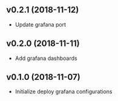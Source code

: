 ## v0.2.1 (2018-11-12)

* Update grafana port

## v0.2.0 (2018-11-11)

* Add grafana dashboards

## v0.1.0 (2018-11-07)

* Initialize deploy grafana configurations
